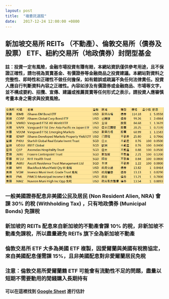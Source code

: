 ```yaml
---
layout: post
title:  "複委託選股"
date:   2017-12-24 12:00:00 +0800
---
```


## 新加坡交易所 REITs （不動產）、倫敦交易所（債券及股票） ETF、紐約交易所（地政債券）封閉型基金

#### 註：投資一定有風險，金融市場投資有賺有賠，本網站資訊僅供參考用途，且不保證正確性，請勿視為買賣基金、有價證券等金融商品之投資建議。本網站對資料之完整性、即時性和正確性不做任何擔保，如有錯誤或疏漏不負任何法律責任。投資人應自行判斷資料內容之正確性。內容如涉及有價證券或金融商品、市場等文字，並不構成要約、招攬、宣傳、建議或推薦買賣等任何形式之表示，請投資人應審慎考量本身之需求與投資風險。

![FB Dev Homepage](https://raw.githubusercontent.com/ouvek-kostiva/ouvek-kostiva.github.io/master/assets/img/post/overseasinvest/list1.png)

### 一般美國證券配息非美國公民及居民 (Non Resident Alien, NRA) 會課 30% 的稅 (Withholding Tax) ，只有地政債券 (Municipal Bonds) 免課稅

### 新加坡的 REITs 配息來自新加坡的不動產會課 10% 的稅，非新加坡不動產免課稅，所以盡量避免 REITs 旗下全為新加坡不動產

### 倫敦交易所 ETF 大多為美國 ETF 複製，因愛爾蘭與美國有稅務協定，來自美國配息僅需課 15%，且非美國配息對非愛爾蘭居民免稅

### 注意：倫敦交易所愛爾蘭籍 ETF 可能會有流動性不足的問題，盡量以短期不需要動用的閒錢購入長期持有

#### 可以在這裡找到 [Google Sheet](https://docs.google.com/spreadsheets/d/10erKn6CWHlZV0aVDcSektow9oz0YnxTfNnMsa3X7bNY/edit?usp=sharing) 進行估計
